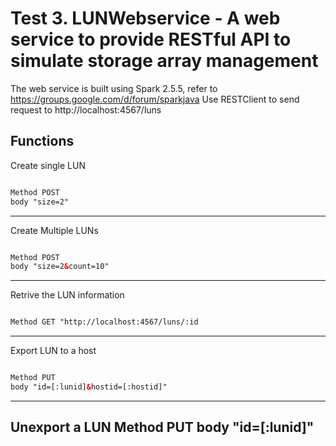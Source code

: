 

Test 3. LUNWebservice - A web service to provide RESTful API to simulate storage array management 
==============================================
The web service is built using Spark 2.5.5, refer to https://groups.google.com/d/forum/sparkjava
Use RESTClient to send request to http://localhost:4567/luns

Functions
---------------
Create single LUN
```xml

Method POST 
body "size=2"

```
---------------
Create Multiple LUNs
```xml

Method POST 
body "size=2&count=10"

```
---------------
Retrive the LUN information
```xml

Method GET "http://localhost:4567/luns/:id

```
---------------
Export LUN to a host
```xml

Method PUT 
body "id=[:lunid]&hostid=[:hostid]"

```
---------------
Unexport a LUN
Method PUT 
body "id=[:lunid]"
---------------